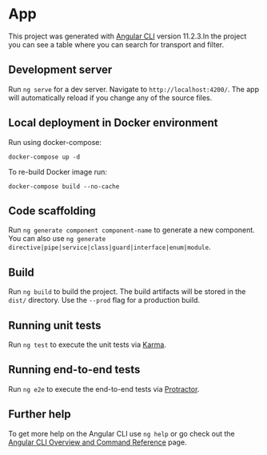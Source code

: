 # App

This project was generated with [Angular CLI](https://github.com/angular/angular-cli) version 11.2.3.In the project you can see a table where you can search for transport and filter.

## Development server

Run `ng serve` for a dev server. Navigate to `http://localhost:4200/`. The app will automatically reload if you change any of the source files.

## Local deployment in Docker environment
Run using docker-compose:
```
docker-compose up -d
```
To re-build Docker image run:
```
docker-compose build --no-cache
```

## Code scaffolding

Run `ng generate component component-name` to generate a new component. You can also use `ng generate directive|pipe|service|class|guard|interface|enum|module`.

## Build

Run `ng build` to build the project. The build artifacts will be stored in the `dist/` directory. Use the `--prod` flag for a production build.

## Running unit tests

Run `ng test` to execute the unit tests via [Karma](https://karma-runner.github.io).

## Running end-to-end tests

Run `ng e2e` to execute the end-to-end tests via [Protractor](http://www.protractortest.org/).

## Further help

To get more help on the Angular CLI use `ng help` or go check out the [Angular CLI Overview and Command Reference](https://angular.io/cli) page.
